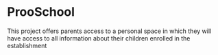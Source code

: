 # ProoSchool
This project offers parents access to a personal space in which they will have access to all information about their children enrolled in the establishment
